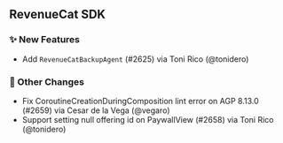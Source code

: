 ## RevenueCat SDK
### ✨ New Features
* Add `RevenueCatBackupAgent` (#2625) via Toni Rico (@tonidero)

### 🔄 Other Changes
* Fix CoroutineCreationDuringComposition lint error on AGP 8.13.0 (#2659) via Cesar de la Vega (@vegaro)
* Support setting null offering id on PaywallView (#2658) via Toni Rico (@tonidero)
